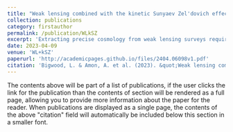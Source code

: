 ```yaml
---
title: "Weak lensing combined with the kinetic Sunyaev Zel'dovich effect: A study of baryonic feedback"
collection: publications
category: firstauthor
permalink: /publication/WLkSZ
excerpt: 'Extracting precise cosmology from weak lensing surveys requires modelling the non-linear matter power spectrum, which is suppressed at small scales due to baryonic feedback processes. However, hydrodynamical galaxy formation simulations make widely varying predictions for the amplitude and extent of this effect. We use measurements of Dark Energy Survey Year 3 weak lensing (WL) and Atacama Cosmology Telescope DR5 kinematic Sunyaev-Zel'dovich (kSZ) to jointly constrain cosmological and astrophysical baryonic feedback parameters using a flexible analytical model, `baryonification'. First, using WL only, we compare the S8 constraints using baryonification to a simulation-calibrated halo model, a simulation-based emulator model and the approach of discarding WL measurements on small angular scales. We find that model flexibility can shift the value of S8 and degrade the uncertainty. The kSZ provides additional constraints on the astrophysical parameters and shifts S8 to S8=0.823+0.019−0.020, a higher value than attained using the WL-only analysis. We measure the suppression of the non-linear matter power spectrum using WL + kSZ and constrain a mean feedback scenario that is more extreme than the predictions from most hydrodynamical simulations. We constrain the baryon fractions and the gas mass fractions and find them to be generally lower than inferred from X-ray observations and simulation predictions. We conclude that the WL + kSZ measurements provide a new and complementary benchmark for building a coherent picture of the impact of gas around galaxies across observations.'
date: 2023-04-09
venue: 'WL+kSZ'
paperurl: 'http://academicpages.github.io/files/2404.06098v1.pdf'
citation: 'Bigwood, L. & Amon, A. et al. (2023). &quot;Weak lensing combined with the kinetic Sunyaev Zel'dovich effect: A study of baryonic feedback&quot; <i>	arXiv:2404.06098 </i>. 1(1).'
---
```


The contents above will be part of a list of publications, if the user clicks the link for the publication than the contents of section will be rendered as a full page, allowing you to provide more information about the paper for the reader. When publications are displayed as a single page, the contents of the above "citation" field will automatically be included below this section in a smaller font.
